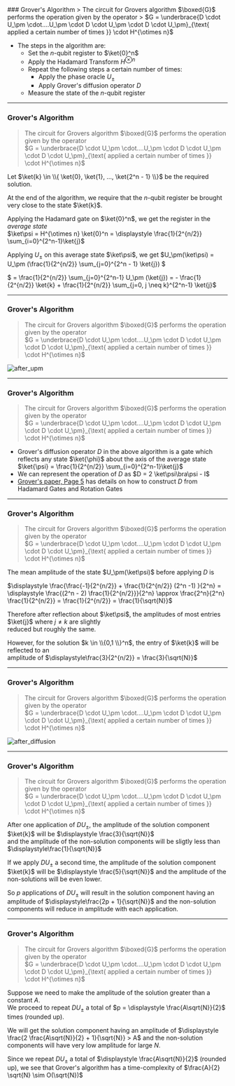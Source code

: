 <section data-markdown>
### Grover's Algorithm
> The circuit for Grovers algorithm $\boxed{G}$ performs the operation given by the operator  
> $G = \underbrace{D \cdot U_\pm \cdot....U_\pm \cdot D \cdot U_\pm \cdot D \cdot U_\pm}_{\text{ applied a certain number of times }} \cdot H^{\otimes n}$  

* The steps in the algorithm are:
    * Set the $n$-qubit register to $\ket{0}^n$
    * Apply the Hadamard Transform $H^{\otimes n}$
    * Repeat the following steps a certain number of times:
        * Apply the phase oracle $U_\pm$
        * Apply Grover's diffusion operator $D$
    * Measure the state of the $n$-qubit register

---
### Grover's Algorithm
> The circuit for Grovers algorithm $\boxed{G}$ performs the operation given by the operator  
> $G = \underbrace{D \cdot U_\pm \cdot....U_\pm \cdot D \cdot U_\pm \cdot D \cdot U_\pm}_{\text{ applied a certain number of times }} \cdot H^{\otimes n}$  

Let $\ket{k} \in \\{ \ket{0}, \ket{1}, ..., \ket{2^n - 1} \\}$ be the required solution.

At the end of the algorithm, we require that the $n$-qubit register be brought very close to the state $\ket{k}$.

Applying the Hadamard gate on $\ket{0}^n$, we get the register in the *average state*  
$\ket\psi = H^{\otimes n} \ket{0}^n = \displaystyle \frac{1}{2^{n/2}} \sum_{i=0}^{2^n-1}\ket{j}$

Applying $U_\pm$ on this average state $\ket\psi$, we get $U_\pm(\ket\psi) = U_\pm (\frac{1}{2^{n/2}} \sum_{j=0}^{2^n - 1} \ket{j}) $ 

$ = \frac{1}{2^{n/2}} \sum_{j=0}^{2^n-1} U_\pm (\ket{j}) = - \frac{1}{2^{n/2}} \ket{k} + \frac{1}{2^{n/2}} \sum_{j=0, j \neq k}^{2^n-1} \ket{j}$

---
### Grover's Algorithm
> The circuit for Grovers algorithm $\boxed{G}$ performs the operation given by the operator  
> $G = \underbrace{D \cdot U_\pm \cdot....U_\pm \cdot D \cdot U_\pm \cdot D \cdot U_\pm}_{\text{ applied a certain number of times }} \cdot H^{\otimes n}$  

![after_upm](media/after_upm.png)

---
### Grover's Algorithm
> The circuit for Grovers algorithm $\boxed{G}$ performs the operation given by the operator  
> $G = \underbrace{D \cdot U_\pm \cdot....U_\pm \cdot D \cdot U_\pm \cdot D \cdot U_\pm}_{\text{ applied a certain number of times }} \cdot H^{\otimes n}$  

* Grover's diffusion operator $D$ in the above algorithm is a gate which reflects any state $\ket{\phi}$ about the axis of the average state $\ket{\psi} = \frac{1}{2^{n/2}} \sum_{i=0}^{2^n-1}\ket{j}$
* We can represent the operation of $D$ as $D = 2 \ket\psi\bra\psi - I$
* [Grover's paper, Page 5](https://arxiv.org/pdf/quant-ph/9605043.pdf) has details on how to construct $D$ from Hadamard Gates and Rotation Gates

---
### Grover's Algorithm
> The circuit for Grovers algorithm $\boxed{G}$ performs the operation given by the operator  
> $G = \underbrace{D \cdot U_\pm \cdot....U_\pm \cdot D \cdot U_\pm \cdot D \cdot U_\pm}_{\text{ applied a certain number of times }} \cdot H^{\otimes n}$  

The mean amplitude of the state $U_\pm(\ket\psi)$ before applying $D$ is 

$\displaystyle \frac{\frac{-1}{2^{n/2}} + \frac{1}{2^{n/2}} (2^n -1) }{2^n} = \displaystyle \frac{(2^n - 2) \frac{1}{2^{n/2}}}{2^n} \approx \frac{2^n}{2^n} \frac{1}{2^{n/2}} = \frac{1}{2^{n/2}} = \frac{1}{\sqrt{N}}$

Therefore after reflection about $\ket\psi$, the amplitudes of most entries $\ket{j}$ where $j \neq k$ are slightly   
reduced but roughly the same.

However, for the solution $k \in \\{0,1 \\}^n$, the entry of $\ket{k}$ will be reflected to an  
 amplitude of $\displaystyle\frac{3}{2^{n/2}} = \frac{3}{\sqrt{N}}$

---
### Grover's Algorithm
> The circuit for Grovers algorithm $\boxed{G}$ performs the operation given by the operator  
> $G = \underbrace{D \cdot U_\pm \cdot....U_\pm \cdot D \cdot U_\pm \cdot D \cdot U_\pm}_{\text{ applied a certain number of times }} \cdot H^{\otimes n}$  

![after_diffusion](media/after_diffusion.png)


---

### Grover's Algorithm
> The circuit for Grovers algorithm $\boxed{G}$ performs the operation given by the operator  
> $G = \underbrace{D \cdot U_\pm \cdot....U_\pm \cdot D \cdot U_\pm \cdot D \cdot U_\pm}_{\text{ applied a certain number of times }} \cdot H^{\otimes n}$  


After one application of $D U_\pm$, the amplitude of the solution component $\ket{k}$ will be $\displaystyle \frac{3}{\sqrt{N}}$   
and the amplitude of the non-solution components will be sligtly less than $\displaystyle\frac{1}{\sqrt{N}}$

If we apply $D U_\pm$ a second time, the amplitude of the solution component $\ket{k}$ will be $\displaystyle \frac{5}{\sqrt{N}}$ and the amplitude of the non-solutions will be even lower.

So $p$ applications of $D U_\pm$ will result in the solution component having an amplitude of $\displaystyle\frac{2p + 1}{\sqrt{N}}$ and the non-solution components will reduce in amplitude with each application.

---
### Grover's Algorithm
> The circuit for Grovers algorithm $\boxed{G}$ performs the operation given by the operator  
> $G = \underbrace{D \cdot U_\pm \cdot....U_\pm \cdot D \cdot U_\pm \cdot D \cdot U_\pm}_{\text{ applied a certain number of times }} \cdot H^{\otimes n}$  


Suppose we need to make the amplitude of the solution greater than a constant $A$.  
We proceed to repeat $D U_\pm$ a total of $p = \displaystyle \frac{A\sqrt{N}}{2}$ times (rounded up). 

We will get the solution component having an amplitude of $\displaystyle \frac{2 \frac{A\sqrt{N}}{2} + 1}{\sqrt{N}} > A$ and the non-solution components will have very low amplitude for large $N$.

Since we repeat $D U_\pm$ a total of $\displaystyle \frac{A\sqrt{N}}{2}$ (rounded up), we see that Grover's algorithm has a time-complexity of $\frac{A}{2} \sqrt{N} \sim O(\sqrt{N})$



</section>
